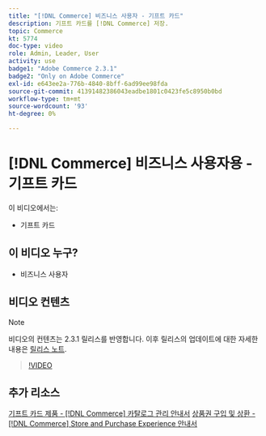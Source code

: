 ```yaml
---
title: "[!DNL Commerce] 비즈니스 사용자 - 기프트 카드"
description: 기프트 카드를 [!DNL Commerce] 저장.
topic: Commerce
kt: 5774
doc-type: video
role: Admin, Leader, User
activity: use
badge1: "Adobe Commerce 2.3.1"
badge2: "Only on Adobe Commerce"
exl-id: e643ee2a-776b-4840-8bff-6ad99ee98fda
source-git-commit: 41391482386043eadbe1801c0423fe5c8950b0bd
workflow-type: tm+mt
source-wordcount: '93'
ht-degree: 0%

---
```


# [!DNL Commerce] 비즈니스 사용자용 - 기프트 카드

이 비디오에서는:

- 기프트 카드

## 이 비디오 누구?

- 비즈니스 사용자

## 비디오 컨텐츠

>[!NOTE]
>
>비디오의 컨텐츠는 2.3.1 릴리스를 반영합니다. 이후 릴리스의 업데이트에 대한 자세한 내용은 [릴리스 노트](https://experienceleague.adobe.com/docs/commerce-operations/release/notes/overview.html).

>[!VIDEO](https://video.tv.adobe.com/v/35959?quality=12&learn=on)

## 추가 리소스

[기프트 카드 제품 - [!DNL Commerce] 카탈로그 관리 안내서](https://experienceleague.adobe.com/docs/commerce-admin/catalog/products/types/product-gift-card-create.html)
[상품권 구입 및 상환 - [!DNL Commerce] Store and Purchase Experience 안내서](https://experienceleague.adobe.com/docs/commerce-admin/stores-sales/point-of-purchase/gift-cards/product-gift-card-workflow.html)

